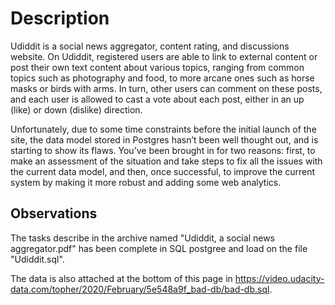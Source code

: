 # Description

Udiddit is a social news aggregator, content rating, and discussions website. On Udiddit, registered users are able to link to external content or post their own text content about various topics, ranging from common topics such as photography and food, to more arcane ones such as horse masks or birds with arms. In turn, other users can comment on these posts, and each user is allowed to cast a vote about each post, either in an up (like) or down (dislike) direction.

Unfortunately, due to some time constraints before the initial launch of the site, the data model stored in Postgres hasn’t been well thought out, and is starting to show its flaws. You’ve been brought in for two reasons: first, to make an assessment of the situation and take steps to fix all the issues with the current data model, and then, once successful, to improve the current system by making it more robust and adding some web analytics.

## Observations

The tasks describe in the archive named "Udiddit, a social news aggregator.pdf" has been complete in SQL postgree and load on the file "Udiddit.sql".

The data is also attached at the bottom of this page in https://video.udacity-data.com/topher/2020/February/5e548a9f_bad-db/bad-db.sql.


